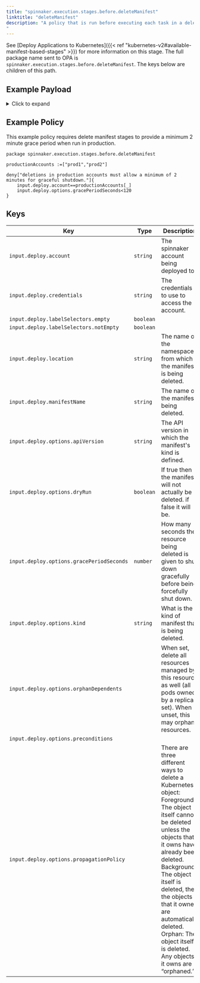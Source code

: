 ```yaml
---
title: "spinnaker.execution.stages.before.deleteManifest"
linktitle: "deleteManifest"
description: "A policy that is run before executing each task in a delete manifest stage.
"
---
```

 See [Deploy Applications to Kubernetes]({{< ref "kubernetes-v2#available-manifest-based-stages" >}}) for more information on this stage.
The full package name sent to OPA is `spinnaker.execution.stages.before.deleteManifest`. The keys below are children of this path.

## Example Payload

<details><summary>Click to expand</summary>

```json
{
  "input": {
    "deploy": {
      "account": "spinnaker",
      "allCoordinates": [],
      "credentials": "spinnaker",
      "events": [],
      "kinds": [],
      "labelSelectors": {
        "empty": true,
        "notEmpty": false,
        "selectors": []
      },
      "location": "staging",
      "manifestName": "deployment hostname",
      "options": {
        "apiVersion": null,
        "dryRun": null,
        "gracePeriodSeconds": 5,
        "kind": null,
        "orphanDependents": null,
        "preconditions": null,
        "propagationPolicy": null
      }
    }
  }
}
```
</details>

## Example Policy
This example policy requires delete manifest stages to provide a minimum 2 minute grace period when run in production.
```rego
package spinnaker.execution.stages.before.deleteManifest

productionAccounts :=["prod1","prod2"]

deny["deletions in production accounts must allow a minimum of 2 minutes for graceful shutdown."]{
	input.deploy.account==productionAccounts[_]
    input.deploy.options.gracePeriodSeconds<120
}
```

## Keys

| Key                                       | Type      | Description                                                                                                                                                                                                                                                                                                                                            |
| ----------------------------------------- | --------- | ------------------------------------------------------------------------------------------------------------------------------------------------------------------------------------------------------------------------------------------------------------------------------------------------------------------------------------------------------ |
| `input.deploy.account`                    | `string`  | The spinnaker account being deployed to.                                                                                                                                                                                                                                                                                                               |
| `input.deploy.credentials`                | `string`  | The credentials to use to access the account.                                                                                                                                                                                                                                                                                                          |
| `input.deploy.labelSelectors.empty`       | `boolean` |                                                                                                                                                                                                                                                                                                                                                        |
| `input.deploy.labelSelectors.notEmpty`    | `boolean` |                                                                                                                                                                                                                                                                                                                                                        |
| `input.deploy.location`                   | `string`  | The name of the namespace from which the manifest is being deleted.                                                                                                                                                                                                                                                                                    |
| `input.deploy.manifestName`               | `string`  | The name of the manifest being deleted.                                                                                                                                                                                                                                                                                                                |
| `input.deploy.options.apiVersion`         | `string`  | The API version in which the manifest's kind is defined.                                                                                                                                                                                                                                                                                               |
| `input.deploy.options.dryRun`             | `boolean` | If true then the manifest will not actually be deleted. if false it will be.                                                                                                                                                                                                                                                                           |
| `input.deploy.options.gracePeriodSeconds` | `number`  | How many seconds the resource being deleted is given to shut down gracefully before being forcefully shut down.                                                                                                                                                                                                                                        |
| `input.deploy.options.kind`               | `string`  | What is the kind of manifest that is being deleted.                                                                                                                                                                                                                                                                                                    |
| `input.deploy.options.orphanDependents`   | ` `        | When set, delete all resources managed by this resource as well (all pods owned by a replica set). When unset, this may orphan resources.                                                                                                                                                                                                              |
| `input.deploy.options.preconditions`      | ` `        |                                                                                                                                                                                                                                                                                                                                                        |
| `input.deploy.options.propagationPolicy`  | ` `        | There are three different ways to delete a Kubernetes object: Foreground: The object itself cannot be deleted unless the objects that it owns have already been deleted. Background: The object itself is deleted, then the objects that it owned are automatically deleted. Orphan: The object itself is deleted. Any objects it owns are “orphaned.” |
